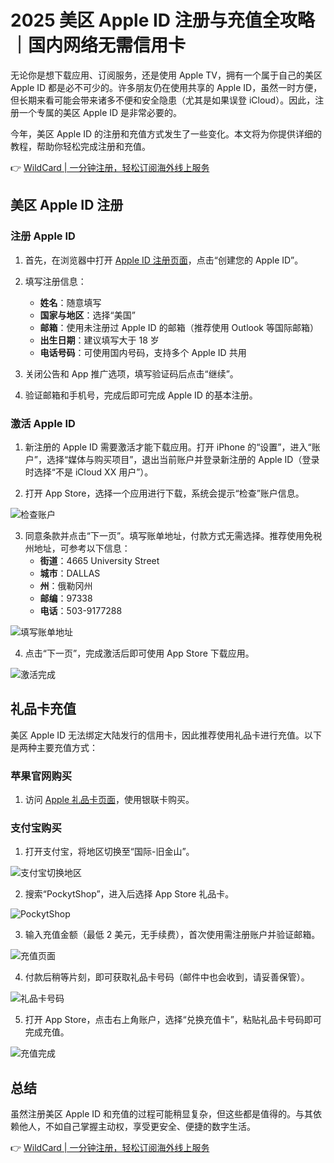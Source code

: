 # 2025 美区 Apple ID 注册与充值全攻略｜国内网络无需信用卡

无论你是想下载应用、订阅服务，还是使用 Apple TV，拥有一个属于自己的美区 Apple ID 都是必不可少的。许多朋友仍在使用共享的 Apple ID，虽然一时方便，但长期来看可能会带来诸多不便和安全隐患（尤其是如果误登 iCloud）。因此，注册一个专属的美区 Apple ID 是非常必要的。

今年，美区 Apple ID 的注册和充值方式发生了一些变化。本文将为你提供详细的教程，帮助你轻松完成注册和充值。

👉 [WildCard | 一分钟注册，轻松订阅海外线上服务](https://bbtdd.com/WildCard)

## 美区 Apple ID 注册

### 注册 Apple ID

1. 首先，在浏览器中打开 [Apple ID 注册页面](https://appleid.apple.com/account)，点击“创建您的 Apple ID”。

2. 填写注册信息：
   - **姓名**：随意填写
   - **国家与地区**：选择“美国”
   - **邮箱**：使用未注册过 Apple ID 的邮箱（推荐使用 Outlook 等国际邮箱）
   - **出生日期**：建议填写大于 18 岁
   - **电话号码**：可使用国内号码，支持多个 Apple ID 共用



3. 关闭公告和 App 推广选项，填写验证码后点击“继续”。



4. 验证邮箱和手机号，完成后即可完成 Apple ID 的基本注册。



### 激活 Apple ID

1. 新注册的 Apple ID 需要激活才能下载应用。打开 iPhone 的“设置”，进入“账户”，选择“媒体与购买项目”，退出当前账户并登录新注册的 Apple ID（登录时选择“不是 iCloud XX 用户”）。

2. 打开 App Store，选择一个应用进行下载，系统会提示“检查”账户信息。

![检查账户](https://cdnfile.sspai.com/2023/10/16/c7e01a1e1da99edf211341236eb1fc00.JPEG?imageView2/2/w/1120/q/40/interlace/1/ignore-error/1/format/webp)

3. 同意条款并点击“下一页”。填写账单地址，付款方式无需选择。推荐使用免税州地址，可参考以下信息：
   - **街道**：4665 University Street
   - **城市**：DALLAS
   - **州**：俄勒冈州
   - **邮编**：97338
   - **电话**：503-9177288

![填写账单地址](https://cdnfile.sspai.com/2023/10/16/acf2fdb7e59aa0b1d0334af5b402c918.JPEG?imageView2/2/w/1120/q/40/interlace/1/ignore-error/1/format/webp)

4. 点击“下一页”，完成激活后即可使用 App Store 下载应用。

![激活完成](https://cdnfile.sspai.com/2023/10/16/68324eec253c33ef4caf2af3bd790d7b.JPEG?imageView2/2/w/1120/q/40/interlace/1/ignore-error/1/format/webp)

## 礼品卡充值

美区 Apple ID 无法绑定大陆发行的信用卡，因此推荐使用礼品卡进行充值。以下是两种主要充值方式：

### 苹果官网购买

1. 访问 [Apple 礼品卡页面](https://www.apple.com/shop/gift-cards)，使用银联卡购买。

### 支付宝购买

1. 打开支付宝，将地区切换至“国际-旧金山”。

![支付宝切换地区](https://cdnfile.sspai.com/2023/10/16/c2ed99c197daae1a14bc7fc8b2856ac2.JPEG?imageView2/2/w/1120/q/40/interlace/1/ignore-error/1/format/webp)

2. 搜索“PockytShop”，进入后选择 App Store 礼品卡。

![PockytShop](https://cdnfile.sspai.com/2023/10/16/89ec9e738591ab8f775e75f041f7af30.JPEG?imageView2/2/w/1120/q/40/interlace/1/ignore-error/1/format/webp)

3. 输入充值金额（最低 2 美元，无手续费），首次使用需注册账户并验证邮箱。

![充值页面](https://cdnfile.sspai.com/2023/10/16/cfe351be2b65f8b2b779b97d1787fb15.JPEG?imageView2/2/w/1120/q/40/interlace/1/ignore-error/1/format/webp)

4. 付款后稍等片刻，即可获取礼品卡号码（邮件中也会收到，请妥善保管）。

![礼品卡号码](https://cdnfile.sspai.com/2023/10/16/a8a29c105f2407dee3caeffcd9882f13.JPEG?imageView2/2/w/1120/q/40/interlace/1/ignore-error/1/format/webp)

5. 打开 App Store，点击右上角账户，选择“兑换充值卡”，粘贴礼品卡号码即可完成充值。

![充值完成](https://cdnfile.sspai.com/2023/10/16/9781ea83430985977bb88112bb5659c7.JPEG?imageView2/2/w/1120/q/40/interlace/1/ignore-error/1/format/webp)

## 总结

虽然注册美区 Apple ID 和充值的过程可能稍显复杂，但这些都是值得的。与其依赖他人，不如自己掌握主动权，享受更安全、便捷的数字生活。

👉 [WildCard | 一分钟注册，轻松订阅海外线上服务](https://bbtdd.com/WildCard)